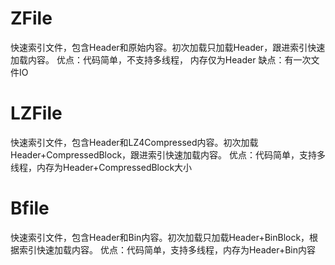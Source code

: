 # ZFile
快速索引文件，包含Header和原始内容。初次加载只加载Header，跟进索引快速加载内容。
优点：代码简单，不支持多线程， 内存仅为Header
缺点：有一次文件IO

# LZFile
快速索引文件，包含Header和LZ4Compressed内容。初次加载Header+CompressedBlock，跟进索引快速加载内容。
优点：代码简单，支持多线程，内存为Header+CompressedBlock大小

# Bfile
快速索引文件，包含Header和Bin内容。初次加载只加载Header+BinBlock，根据索引快速加载内容。
优点：代码简单，支持多线程，内存为Header+Bin内容


